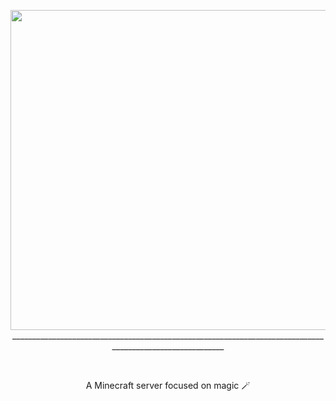 <p align="center">
  <img src="https://github.com/takaiworld/.github/assets/47728875/14657c28-e7ef-4088-8177-ac274e89b60a" width="512" lenght="512">
  __________________________________________________________________________________________________________
</p>

<br>

<p align="center">
  A Minecraft server focused on magic 🪄
</p>
